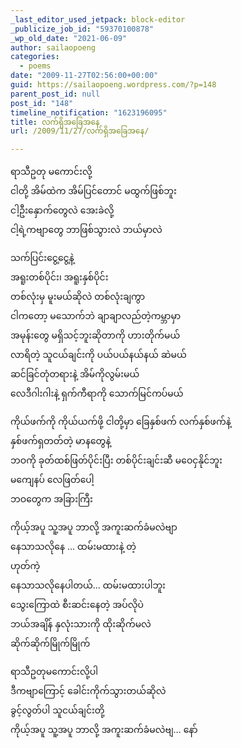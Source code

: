 ```yaml
---
_last_editor_used_jetpack: block-editor
_publicize_job_id: "59370100878"
_wp_old_date: "2021-06-09"
author: sailaopoeng
categories:
  - poems
date: "2009-11-27T02:56:00+00:00"
guid: https://sailaopoeng.wordpress.com/?p=148
parent_post_id: null
post_id: "148"
timeline_notification: "1623196095"
title: လက်ရှိအခြေအနေ
url: /2009/11/27/လက်ရှိအခြေအနေ/

---
```

ရာသီဥတု မကောင်းလို့  
ငါတို့ အိမ်ထဲက အိမ်ပြင်တောင် မထွက်ဖြစ်ဘူး  
ငါ့ဦးနှောက်တွေလဲ အေးခဲလို့  
ငါ့ရဲ့ကဗျာတွေ ဘာဖြစ်သွားလဲ ဘယ်မှာလဲ

သက်ပြင်းငွေ့ငွေ့နဲ့  
အရူးတစ်ပိုင်း၊ အရူးနှစ်ပိုင်း  
တစ်လုံးမှ မူးမယ်ဆိုလဲ တစ်လုံးချကွာ  
ငါကတော့ မသောက်ဘဲ ချာချာလည်တဲ့ကမ္ဘာမှာ  
အမုန်းတွေ မရှိသင့်ဘူးဆိုတာကို ဟားတိုက်မယ်  
လာရိတဲ့ သူငယ်ချင်းကို ပယ်ပယ်နယ်နယ် ဆဲမယ်  
ဆင်ခြင်တုံတရားနဲ့ အိမ်ကိုလွမ်းမယ်  
လေဒီဂါးဂါးနဲ့ ရှက်ကီရာကို သောက်မြင်ကပ်မယ်

ကိုယ်ဖက်ကို ကိုယ်ယက်ဖို့ ငါတို့မှာ ခြေနှစ်ဖက် လက်နှစ်ဖက်နဲ့  
နှစ်ဖက်ရှတတ်တဲ့ မာနတွေနဲ့  
ဘဝကို ခုတ်ထစ်ဖြတ်ပိုင်းပြီး တစ်ပိုင်းချင်းဆီ မဝေငှနိုင်ဘူး  
မကျေနပ် လေဖြတ်ပေါ့  
ဘဝတွေက အခြားကြီး

ကိုယ့်အပူ သူ့အပူ ဘာလို့ အကူးဆက်ခံမလဲဗျာ  
နေသာသလိုနေ … ထမ်းမထားနဲ့ တဲ့  
ဟုတ်ကဲ့  
နေသာသလိုနေပါတယ်… ထမ်းမထားပါဘူး  
သွေးကြောထဲ စီးဆင်းနေတဲ့ အပ်လိုပဲ  
ဘယ်အချိန် နှလုံးသားကို ထိုးဆိုက်မလဲ  
ဆိုက်ဆိုက်မြိုက်မြိုက်

ရာသီဥတုမကောင်းလို့ပါ  
ဒီကဗျာကြောင့် ခေါင်းကိုက်သွားတယ်ဆိုလဲ  
ခွင့်လွတ်ပါ သူငယ်ချင်းတို့  
ကိုယ့်အပူ သူ့အပူ ဘာလို့ အကူးဆက်ခံမလဲဗျ… နော်

